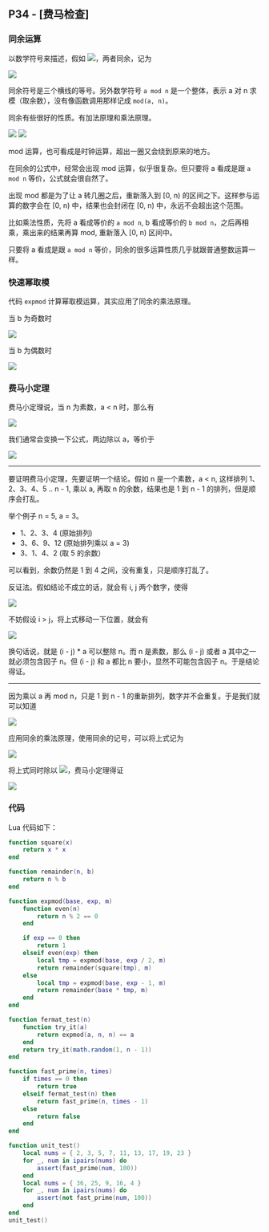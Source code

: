 ## P34 - [费马检查]

### 同余运算

以数学符号来描述，假如 <img src="http://latex.codecogs.com/svg.latex?a\bmod%20n%20==%20b\bmod%20n"/>，两者同余，记为 

<img src="http://latex.codecogs.com/svg.latex?a\equiv b\mod n"/>

同余符号是三个横线的等号。另外数学符号 `a mod n` 是一个整体，表示 a 对 n 求模（取余数），没有像函数调用那样记成 `mod(a, n)`。

同余有些很好的性质。有加法原理和乘法原理。

<img src="http://latex.codecogs.com/svg.latex?a+b\bmod n = [(a\bmod n)+(b\bmod n)]\bmod n"/>

<img src="http://latex.codecogs.com/svg.latex?ab\bmod n = [(a\bmod n)(b\bmod n)]\bmod n"/>

mod 运算，也可看成是时钟运算，超出一圈又会绕到原来的地方。

在同余的公式中，经常会出现 mod 运算，似乎很复杂。但只要将 a 看成是跟 `a mod n` 等价，公式就会很自然了。

出现 mod 都是为了让 a 转几圈之后，重新落入到 [0, n) 的区间之下。这样参与运算的数字会在 [0, n) 中，结果也会封闭在 [0, n) 中，永远不会超出这个范围。

比如乘法性质，先将 a 看成等价的 `a mod n`, b 看成等价的 `b mod n`，之后再相乘，乘出来的结果再算 mod, 重新落入 [0, n) 区间中。

只要将 a 看成是跟 `a mod n` 等价，同余的很多运算性质几乎就跟普通整数运算一样。

### 快速幂取模

代码 `expmod` 计算幂取模运算，其实应用了同余的乘法原理。

当 b 为奇数时

<img src="http://latex.codecogs.com/svg.latex?a^b\bmod n = aa^{b-1}\bmod n= [(a\bmod n)(a^{b-1}\bmod n)]\bmod n"/>

当 b 为偶数时

<img src="http://latex.codecogs.com/svg.latex?a^b\bmod n = a^{b/2}a^{b/2}\bmod n= (a^{b/2}\bmod n)^{2}\bmod n"/>

### 费马小定理

费马小定理说，当 n 为素数，a < n 时，那么有

<img src="http://latex.codecogs.com/svg.latex?a^{n}\equiv a\mod n"/>

我们通常会变换一下公式，两边除以 a，等价于

<img src="http://latex.codecogs.com/svg.latex?a^{n-1}\equiv 1\mod n"/>

---

要证明费马小定理，先要证明一个结论。假如 n 是一个素数，a < n, 这样排列 1、2、3、4、5 .. n - 1, 乘以 a, 再取 n 的余数，结果也是 1 到 n - 1 的排列，但是顺序会打乱。

举个例子 n = 5, a = 3。

* 1、2、3、4	(原始排列)
* 3、6、9、12 (原始排列乘以 a = 3)
* 3、1、4、2 (取 5 的余数）

可以看到，余数仍然是 1 到 4 之间，没有重复，只是顺序打乱了。

反证法。假如结论不成立的话，就会有 i, j 两个数字，使得

<img src="http://latex.codecogs.com/svg.latex?i * a \equiv j * a\mod n"/>

不妨假设 i > j，将上式移动一下位置，就会有

<img src="http://latex.codecogs.com/svg.latex?(i - j) * a \equiv 0\mod n"/>

换句话说，就是 (i - j) * a 可以整除 n。而 n 是素数，那么 (i - j) 或者 a 其中之一就必须包含因子 n。但 (i - j) 和 a 都比 n 要小，显然不可能包含因子 n。于是结论得证。

---

因为乘以 a 再 mod n，只是 1 到 n - 1 的重新排列，数字并不会重复。于是我们就可以知道

<img src="http://latex.codecogs.com/svg.latex?(1 * 2 * 3 .... n - 1) = (a\bmod n)(2a\bmod n)(3a\bmod n) ... ((n-1)a\bmod n)"/>

应用同余的乘法原理，使用同余的记号，可以将上式记为

<img src="http://latex.codecogs.com/svg.latex?(1 * 2 * 3 .... n - 1) \equiv a * 2a * 3a * ... (n-1)a\mod n"/>

将上式同时除以 <img src="http://latex.codecogs.com/svg.latex?(1 * 2 * 3 .... n - 1)"/>，费马小定理得证

<img src="http://latex.codecogs.com/svg.latex?a^{n-1}\equiv 1\mod n"/>

### 代码

Lua 代码如下：

``` Lua
function square(x) 
    return x * x
end

function remainder(n, b)
    return n % b
end

function expmod(base, exp, m)
    function even(n)
        return n % 2 == 0
    end

    if exp == 0 then 
        return 1
    elseif even(exp) then
        local tmp = expmod(base, exp / 2, m)
        return remainder(square(tmp), m)
    else
        local tmp = expmod(base, exp - 1, m)
        return remainder(base * tmp, m)
    end 
end

function fermat_test(n)
    function try_it(a)
        return expmod(a, n, n) == a 
    end
    return try_it(math.random(1, n - 1))
end

function fast_prime(n, times)
    if times == 0 then
        return true 
    elseif fermat_test(n) then 
        return fast_prime(n, times - 1)
    else 
        return false
    end 
end

function unit_test()
    local nums = { 2, 3, 5, 7, 11, 13, 17, 19, 23 }
    for _, num in ipairs(nums) do 
        assert(fast_prime(num, 100))
    end
    local nums = { 36, 25, 9, 16, 4 }
    for _, num in ipairs(nums) do 
        assert(not fast_prime(num, 100))
    end
end
unit_test()
```
